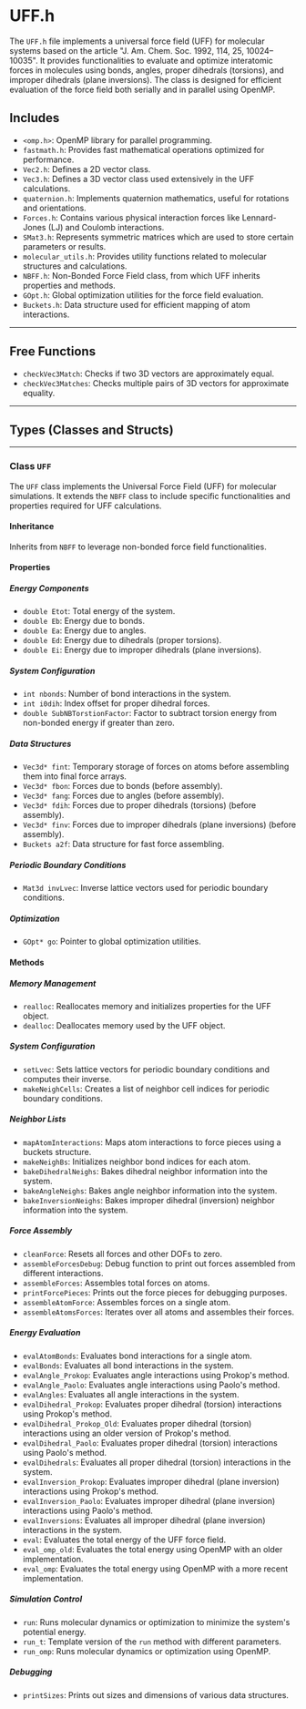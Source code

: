 # UFF.h

The `UFF.h` file implements a universal force field (UFF) for molecular systems based on the article "J. Am. Chem. Soc. 1992, 114, 25, 10024–10035". It provides functionalities to evaluate and optimize interatomic forces in molecules using bonds, angles, proper dihedrals (torsions), and improper dihedrals (plane inversions). The class is designed for efficient evaluation of the force field both serially and in parallel using OpenMP.

## Includes

- `<omp.h>`: OpenMP library for parallel programming.
- `fastmath.h`: Provides fast mathematical operations optimized for performance.
- `Vec2.h`: Defines a 2D vector class.
- `Vec3.h`: Defines a 3D vector class used extensively in the UFF calculations.
- `quaternion.h`: Implements quaternion mathematics, useful for rotations and orientations.
- `Forces.h`: Contains various physical interaction forces like Lennard-Jones (LJ) and Coulomb interactions.
- `SMat3.h`: Represents symmetric matrices which are used to store certain parameters or results.
- `molecular_utils.h`: Provides utility functions related to molecular structures and calculations.
- `NBFF.h`: Non-Bonded Force Field class, from which UFF inherits properties and methods.
- `GOpt.h`: Global optimization utilities for the force field evaluation.
- `Buckets.h`: Data structure used for efficient mapping of atom interactions.

---

## Free Functions

- `checkVec3Match`: Checks if two 3D vectors are approximately equal.
- `checkVec3Matches`: Checks multiple pairs of 3D vectors for approximate equality.

---

## Types (Classes and Structs)

---

### Class `UFF`

The `UFF` class implements the Universal Force Field (UFF) for molecular simulations. It extends the `NBFF` class to include specific functionalities and properties required for UFF calculations.

#### Inheritance

Inherits from `NBFF` to leverage non-bonded force field functionalities.

#### Properties

##### Energy Components
- `double Etot`: Total energy of the system.
- `double Eb`: Energy due to bonds.
- `double Ea`: Energy due to angles.
- `double Ed`: Energy due to dihedrals (proper torsions).
- `double Ei`: Energy due to improper dihedrals (plane inversions).

##### System Configuration
- `int nbonds`: Number of bond interactions in the system.
- `int i0dih`: Index offset for proper dihedral forces.
- `double SubNBTorstionFactor`: Factor to subtract torsion energy from non-bonded energy if greater than zero.

##### Data Structures
- `Vec3d* fint`: Temporary storage of forces on atoms before assembling them into final force arrays.
- `Vec3d* fbon`: Forces due to bonds (before assembly).
- `Vec3d* fang`: Forces due to angles (before assembly).
- `Vec3d* fdih`: Forces due to proper dihedrals (torsions) (before assembly).
- `Vec3d* finv`: Forces due to improper dihedrals (plane inversions) (before assembly).
- `Buckets a2f`: Data structure for fast force assembling.

##### Periodic Boundary Conditions
- `Mat3d invLvec`: Inverse lattice vectors used for periodic boundary conditions.

##### Optimization
- `GOpt* go`: Pointer to global optimization utilities.

#### Methods

##### Memory Management
- `realloc`: Reallocates memory and initializes properties for the UFF object.
- `dealloc`: Deallocates memory used by the UFF object.

##### System Configuration
- `setLvec`: Sets lattice vectors for periodic boundary conditions and computes their inverse.
- `makeNeighCells`: Creates a list of neighbor cell indices for periodic boundary conditions.

##### Neighbor Lists
- `mapAtomInteractions`: Maps atom interactions to force pieces using a buckets structure.
- `makeNeighBs`: Initializes neighbor bond indices for each atom.
- `bakeDihedralNeighs`: Bakes dihedral neighbor information into the system.
- `bakeAngleNeighs`: Bakes angle neighbor information into the system.
- `bakeInversionNeighs`: Bakes improper dihedral (inversion) neighbor information into the system.

##### Force Assembly
- `cleanForce`: Resets all forces and other DOFs to zero.
- `assembleForcesDebug`: Debug function to print out forces assembled from different interactions.
- `assembleForces`: Assembles total forces on atoms.
- `printForcePieces`: Prints out the force pieces for debugging purposes.
- `assembleAtomForce`: Assembles forces on a single atom.
- `assembleAtomsForces`: Iterates over all atoms and assembles their forces.

##### Energy Evaluation
- `evalAtomBonds`: Evaluates bond interactions for a single atom.
- `evalBonds`: Evaluates all bond interactions in the system.
- `evalAngle_Prokop`: Evaluates angle interactions using Prokop's method.
- `evalAngle_Paolo`: Evaluates angle interactions using Paolo's method.
- `evalAngles`: Evaluates all angle interactions in the system.
- `evalDihedral_Prokop`: Evaluates proper dihedral (torsion) interactions using Prokop's method.
- `evalDihedral_Prokop_Old`: Evaluates proper dihedral (torsion) interactions using an older version of Prokop's method.
- `evalDihedral_Paolo`: Evaluates proper dihedral (torsion) interactions using Paolo's method.
- `evalDihedrals`: Evaluates all proper dihedral (torsion) interactions in the system.
- `evalInversion_Prokop`: Evaluates improper dihedral (plane inversion) interactions using Prokop's method.
- `evalInversion_Paolo`: Evaluates improper dihedral (plane inversion) interactions using Paolo's method.
- `evalInversions`: Evaluates all improper dihedral (plane inversion) interactions in the system.
- `eval`: Evaluates the total energy of the UFF force field.
- `eval_omp_old`: Evaluates the total energy using OpenMP with an older implementation.
- `eval_omp`: Evaluates the total energy using OpenMP with a more recent implementation.

##### Simulation Control
- `run`: Runs molecular dynamics or optimization to minimize the system's potential energy.
- `run_t`: Template version of the `run` method with different parameters.
- `run_omp`: Runs molecular dynamics or optimization using OpenMP.

##### Debugging
- `printSizes`: Prints out sizes and dimensions of various data structures.